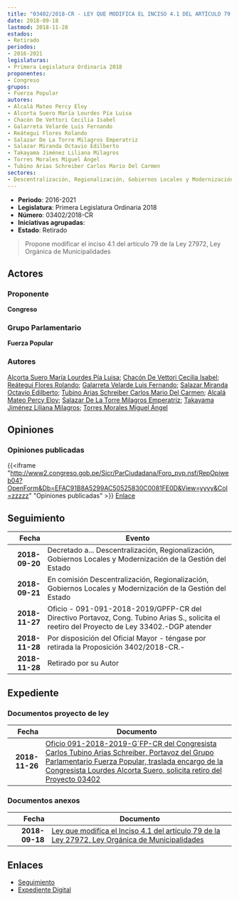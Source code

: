 ```yaml
---
title: "03402/2018-CR - LEY QUE MODIFICA EL INCISO 4.1 DEL ARTÍCULO 79 DE LA LEY 27972, LEY ORGÁNICA DE MUNICIPALIDADES"
date: 2018-09-18
lastmod: 2018-11-28
estados:
- Retirado
periodos:
- 2016-2021
legislaturas:
- Primera Legislatura Ordinaria 2018
proponentes:
- Congreso
grupos:
- Fuerza Popular
autores:
- Alcalá Mateo Percy Eloy
- Alcorta Suero María Lourdes Pía Luisa
- Chacón De Vettori Cecilia Isabel
- Galarreta Velarde Luis Fernando
- Reátegui Flores Rolando
- Salazar De La Torre Milagros Emperatriz
- Salazar Miranda Octavio Edilberto
- Takayama Jiménez Liliana Milagros
- Torres Morales Miguel Ángel
- Tubino Arias Schreiber Carlos Mario Del Carmen
sectores:
- Descentralización, Regionalización, Gobiernos Locales y Modernización de la Gestión del Estado
---
```

- **Periodo**: 2016-2021
- **Legislatura**: Primera Legislatura Ordinaria 2018
- **Número**: 03402/2018-CR
- **Iniciativas agrupadas**: 
- **Estado**: Retirado

> Propone modificar el inciso 4.1 del artículo 79 de la Ley 27972, Ley Orgánica de Municipalidades


## Actores

### Proponente

**Congreso**

### Grupo Parlamentario

**Fuerza Popular**

### Autores

[Alcorta Suero María Lourdes Pía Luisa](mailto:mailto:lalcorta@congreso.gob.pe); [Chacón De Vettori Cecilia Isabel](mailto:mailto:cchacon@congreso.gob.pe); [Reátegui Flores Rolando](mailto:mailto:rreategui@congreso.gob.pe); [Galarreta Velarde Luis Fernando](mailto:mailto:lgalarreta@congreso.gob.pe); [Salazar Miranda Octavio Edilberto](mailto:mailto:osalazar@congreso.gob.pe); [Tubino Arias Schreiber Carlos Mario Del Carmen](mailto:mailto:ctubino@congreso.gob.pe); [Alcalá Mateo Percy Eloy](mailto:mailto:palcala@congreso.gob.pe); [Salazar De La Torre Milagros Emperatriz](mailto:mailto:msalazard@congreso.gob.pe); [Takayama Jiménez Liliana Milagros](mailto:mailto:ltakayama@congreso.gob.pe); [Torres Morales Miguel Ángel](mailto:mailto:mtorresm@congreso.gob.pe)

## Opiniones

### Opiniones publicadas

{{<iframe "http://www2.congreso.gob.pe/Sicr/ParCiudadana/Foro_pvp.nsf/RepOpiweb04?OpenForm&Db=EFAC91B8A5299AC50525830C0081FE0D&View=yyyy&Col=zzzzz" "Opiniones publicadas" >}}
[Enlace](http://www2.congreso.gob.pe/Sicr/ParCiudadana/Foro_pvp.nsf/RepOpiweb04?OpenForm&Db=EFAC91B8A5299AC50525830C0081FE0D&View=yyyy&Col=zzzzz)


## Seguimiento

| Fecha | Evento |
|------:|--------|
| **2018-09-20** | Decretado a... Descentralización, Regionalización, Gobiernos Locales y Modernización de la Gestión del Estado |
| **2018-09-21** | En comisión Descentralización, Regionalización, Gobiernos Locales y Modernización de la Gestión del Estado |
| **2018-11-27** | Oficio - 091-091-2018-2019/GPFP-CR del Directivo Portavoz, Cong. Tubino Arias S., solicita el reetiro del Proyecto de Ley 33402.-DGP atender |
| **2018-11-28** | Por disposición del Oficial Mayor - téngase por retirada la Proposición 3402/2018-CR.- |
| **2018-11-28** | Retirado por su Autor |

## Expediente

### Documentos proyecto de ley

| Fecha | Documento |
|------:|-----------|
| **2018-11-26** | [Oficio 091-2018-2019-G´FP-CR del Congresista Carlos Tubino Arias Schreiber, Portavoz del Grupo Parlamentario Fuerza Popular, traslada encargo de la Congresista Lourdes Alcorta Suero, solicita retiro del Proyecto 03402](http://www.leyes.congreso.gob.pe/Documentos/2016_2021/Oficios/Grupos_Parlamentarios/OFICIO-091-2018-2019-GFP-CR.pdf) |

### Documentos anexos

| Fecha | Documento |
|------:|-----------|
| **2018-09-18** | [Ley que modifica el Inciso 4.1 del artículo 79 de la Ley 27972, Ley Orgánica de Municipalidades](http://www.leyes.congreso.gob.pe/Documentos/2016_2021/Proyectos_de_Ley_y_de_Resoluciones_Legislativas/PL0340220180918.pdf) |

## Enlaces

- [Seguimiento](http://www2.congreso.gob.pe/Sicr/TraDocEstProc/CLProLey2016.nsf/f7fff46988ca05b1052578e100829cc7/bd2b15f3fb5c82b40525830d000656d9?OpenDocument)
- [Expediente Digital](http://www2.congreso.gob.pe/Sicr/TraDocEstProc/Expvirt_2011.nsf/visbusqptramdoc1621/03402?opendocument)

